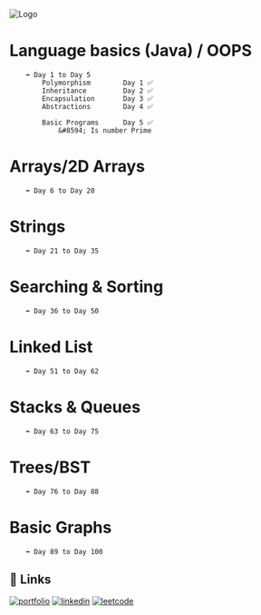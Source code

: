 ![Logo](https://media.geeksforgeeks.org/wp-content/cdn-uploads/20201216211829/100-Days-of-Code-%E2%80%93-A-Complete-Guide-For-Beginners-and-Experienced.jpg)


# Language basics (Java) / OOPS 

        ➡️ Day 1 to Day 5 
            Polymorphism        Day 1 ✅
            Inheritance         Day 2 ✅
            Encapsulation       Day 3 ✅
            Abstractions        Day 4 ✅

            Basic Programs      Day 5 ✅        
                &#8594; Is number Prime

# Arrays/2D Arrays  
        ➡️ Day 6 to Day 20 

# Strings 
        ➡️ Day 21 to Day 35

# Searching & Sorting
        ➡️ Day 36 to Day 50

# Linked List 
        ➡️ Day 51 to Day 62

# Stacks & Queues
        ➡️ Day 63 to Day 75
    
# Trees/BST
        ➡️ Day 76 to Day 88
    
# Basic Graphs
        ➡️ Day 89 to Day 100
    
   
   

## 🔗 Links
[![portfolio](https://img.shields.io/badge/my_portfolio-000?style=for-the-badge&logo=ko-fi&logoColor=white)](https://manukaushikk.github.io/Portfolio/)
[![linkedin](https://img.shields.io/badge/linkedin-0A66C2?style=for-the-badge&logo=linkedin&logoColor=white)](https://www.linkedin.com/in/manu-kaushik-430668220/)
[![leetcode](https://img.shields.io/badge/-LeetCode-FFA116?style=for-the-badge&logo=LeetCode&logoColor=black)](https://leetcode.com/codebymanuk/)


